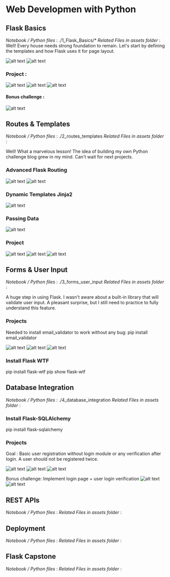 # Web Developmen with Python

## Flask Basics
*Notebook / Python files* : ./1_Flask_Basics/*
*Related Files in assets folder* :
Well! Every house needs strong foundation to remain. Let's start by defining the templates and how Flask uses it for page layout.

![alt text](./screenshots/{520500DD-BA4C-441F-BBDC-33FF837834FF}.png)
![alt text](./screenshots/{B076AC1D-CD61-4AC3-860A-B9447A2A2380}.png)


### Project :
![alt text](./screenshots/{0EC68AC3-DE40-4BEB-BE44-BCFECA7CF11E}.png)
![alt text](./screenshots/{20C07DD1-8257-4932-9772-6CB91994EAC2}.png)
![alt text](./screenshots/{BF7566C3-C757-43E7-8675-70DED90812E1}.png)

#### Bonus challenge :
![alt text](./screenshots/{7E3FA2F9-7AF7-4AAB-90F0-309F2C14FF2C}.png)

## Routes & Templates
*Notebook / Python files* : ./2_routes_templates
*Related Files in assets folder* :

Well! What a marvelous lesson! The idea of building my own Python challenge blog grew in my mind. Can't wait for next projects.

### Advanced Flask Routing
![alt text](./screenshots/{683438C2-B30A-49EB-9816-E42E35691F3E}.png)
![alt text](./screenshots/{75915537-CAF8-4618-ABD9-57E04690CE6B}.png)

### Dynamic Templates Jinja2
![alt text](./screenshots/{6853E88E-339F-485B-83EB-6F5EF2952796}.png)

### Passing Data
![alt text](./screenshots/{201CD4E6-211E-47F5-8F4E-9628D3EFF28D}.png)

### Project
![alt text](./screenshots/{BDE737C9-4B7C-4A61-8E92-BFE637A9C9C3}.png)
![alt text](./screenshots/{6FFB2E4D-E896-4A86-BE53-5F7DEC554D17}.png)
![alt text](./screenshots/{CAF0ECF8-221A-48AA-9FC8-3AD1E77DD166}.png)

## Forms & User Input
*Notebook / Python files* : ./3_forms_user_input
*Related Files in assets folder* :

A huge step in using Flask. I wasn't aware about a built-in library that will validate user input. A pleasant surprise, but I still need to practice to fully understand this feature.

### Projects
Needed to install email_validator to work without any bug: pip install email_validator

![alt text](./screenshots/{D3BAFAEF-BEE9-4E9C-BDEC-4E3A1996F747}.png)
![alt text](./screenshots/{A76C5CC9-66F2-4046-89BD-FE64C10993A4}.png)
![alt text](./screenshots/{3E726AFC-9AA2-482B-BFE9-3EE2D3AE9696}.png)

### Install Flask WTF
pip install flask-wtf
pip show flask-wtf

## Database Integration
*Notebook / Python files* : ./4_database_integration
*Related Files in assets folder* :

### Install Flask-SQLAlchemy
pip install flask-sqlalchemy

### Projects
Goal : Basic user registration without login module or any verification after login. A user should not be registered twice.

![alt text](./screenshots/{0724AF7D-8BAD-4A35-A83D-D37F5AA4BAEF}.png)
![alt text](./screenshots/{52EBAAE4-9D27-484B-BF2C-A4C96FAF913E}.png)
![alt text](./screenshots/{22AFA1A0-C8C4-4430-B89E-47676ADF822E}.png)

Bonus challenge: Implement login page + user login verification
![alt text](./screenshots/{7E2916BD-31EE-4C01-9079-9C4832B62C60}.png)
![alt text](./screenshots/{FD6D4AE1-9152-481B-A467-85440D9D1D47}.png)

## REST APIs
*Notebook / Python files* :
*Related Files in assets folder* :

## Deployment
*Notebook / Python files* :
*Related Files in assets folder* :

## Flask Capstone
*Notebook / Python files* :
*Related Files in assets folder* :